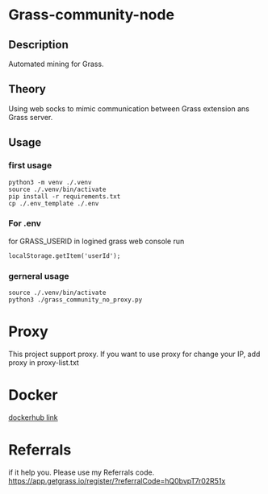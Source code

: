 # Grass-community-node

## Description
Automated mining for Grass.

## Theory
Using web socks to mimic communication between Grass extension ans Grass server.

## Usage
### first usage 
```
python3 -m venv ./.venv
source ./.venv/bin/activate
pip install -r requirements.txt
cp ./.env_template ./.env
```

### For .env

for GRASS_USERID
in logined grass web console run
```
localStorage.getItem('userId');
```
### gerneral usage 

```
source ./.venv/bin/activate
python3 ./grass_community_no_proxy.py
```
 
# Proxy
This project support proxy.
If you want to use proxy for change your IP, add proxy in proxy-list.txt

# Docker
[dockerhub link](https://hub.docker.com/r/astonlee6403/grass-community-node)




# Referrals
if it help you. Please use my Referrals code.
https://app.getgrass.io/register/?referralCode=hQ0bvpT7r02R51x
